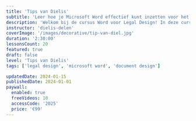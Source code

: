 ```yaml
---
title: 'Tips van Dielis'
subtitle: 'Leer hoe je Microsoft Word effectief kunt inzetten voor het maken van van gebruiksvriendelijke juridische documenten'
description: 'Welkom bij de cursus Word voor Legal Design! In deze cursus leer je hoe je Microsoft Word optimaal kunt gebruiken voor het maken van effectieve juridische documenten. Je hebt geen geavanceerde design software nodig - alles wat je nodig hebt is Microsoft Word.'
instructor: 'dielis-delen'
coverImage: '/images/decorative/tip-van-diel.jpg'
duration: '2:30:00'
lessonsCount: 20
featured: true
draft: false
level: 'Tips van Dielis'
tags: ['legal design', 'microsoft word', 'document design']

updatedDate: 2024-01-15
publishedDate: 2024-01-01
paywall:
  enabled: true
  freeVideos: 10
  accessCode: '2025'
  price: '€99'
---
```

